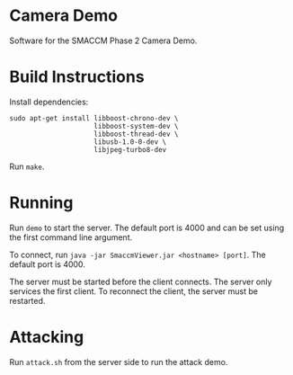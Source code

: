 Camera Demo
===========

Software for the SMACCM Phase 2 Camera Demo.


Build Instructions
==================

Install dependencies:

```
sudo apt-get install libboost-chrono-dev \
                     libboost-system-dev \
                     libboost-thread-dev \
                     libusb-1.0-0-dev \
                     libjpeg-turbo8-dev
```

Run `make`.


Running
=======

Run `demo` to start the server. The default port is 4000 and can be
set using the first command line argument.

To connect, run `java -jar SmaccmViewer.jar <hostname> [port]`. The
default port is 4000.

The server must be started before the client connects. The server only
services the first client. To reconnect the client, the server must be
restarted.


Attacking
=========

Run `attack.sh` from the server side to run the attack demo.
